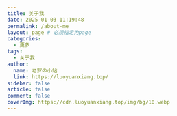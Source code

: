 ```yaml
---
title: 关于我
date: 2025-01-03 11:19:48
permalink: /about-me
layout: page # 必须指定为page
categories:
  - 更多
tags:
  - 关于我
author:
  name: 老罗の小站
  link: https://luoyuanxiang.top/
sidebar: false
article: false
comment: false
coverImg: https://cdn.luoyuanxiang.top/img/bg/10.webp
---
```


<script setup>
import About from '../.vitepress/theme/components/About.vue'
</script>

<About />